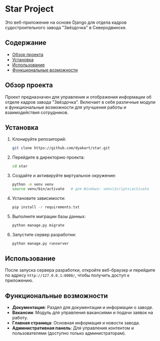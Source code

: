 
# Star Project

Это веб-приложение на основе Django для отдела кадров судостроительного завода "Звёздочка" в Северодвинске.

## Содержание
- [Обзор проекта](#обзор-проекта)
- [Установка](#установка)
- [Использование](#использование)
- [Функциональные возможности](#функциональные-возможности)

## Обзор проекта
Проект предназначен для управления и отображения информации об отделе кадров завода "Звёздочка". Включает в себя различные модули и функциональные возможности для улучшения работы и взаимодействия сотрудников.

## Установка
1. Клонируйте репозиторий:
   ```bash
   git clone https://github.com/dyakart/star.git
   ```
2. Перейдите в директорию проекта:
   ```bash
   cd star
   ```
3. Создайте и активируйте виртуальное окружение:
   ```bash
   python -m venv venv
   source venv/bin/activate   # для Windows: venv\Scripts\activate
   ```
4. Установите зависимости:
   ```bash
   pip install -r requirements.txt
   ```
5. Выполните миграции базы данных:
   ```bash
   python manage.py migrate
   ```
6. Запустите сервер разработки:
   ```bash
   python manage.py runserver
   ```

## Использование
После запуска сервера разработки, откройте веб-браузер и перейдите по адресу `http://127.0.0.1:8000/`, чтобы получить доступ к приложению.

## Функциональные возможности
- **Документация**: Раздел для документации и информации о заводе.
- **Вакансии**: Модуль для управления вакансиями и подачи заявок на работу.
- **Главная страница**: Основная информация и новости завода.
- **Административная панель**: Для управления контентом и пользователями (доступно только администраторам).
